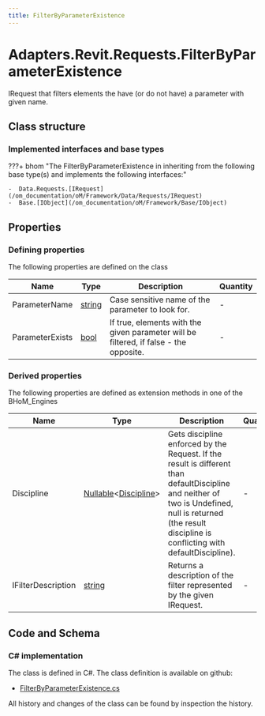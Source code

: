 ```yaml
---
title: FilterByParameterExistence
---
```


# Adapters.Revit.Requests.FilterByParameterExistence

IRequest that filters elements the have (or do not have) a parameter with given name.

## Class structure

### Implemented interfaces and base types

???+ bhom "The FilterByParameterExistence in inheriting from the following base type(s) and implements the following interfaces:"

    -  Data.Requests.[IRequest](/om_documentation/oM/Framework/Data/Requests/IRequest)
    -  Base.[IObject](/om_documentation/oM/Framework/Base/IObject)


## Properties



### Defining properties

The following properties are defined on the class

| Name             | Type             | Description      | Quantity         |
|------------------|------------------|------------------|------------------|
| ParameterName | [string](https://learn.microsoft.com/en-us/dotnet/api/System.String?view=netstandard-2.0) | Case sensitive name of the parameter to look for. | - |
| ParameterExists | [bool](https://learn.microsoft.com/en-us/dotnet/api/System.Boolean?view=netstandard-2.0) | If true, elements with the given parameter will be filtered, if false - the opposite. | - |


### Derived properties

The following properties are defined as extension methods in one of the BHoM_Engines

| Name             | Type             | Description      | Quantity         | Engine           |
|------------------|------------------|------------------|------------------|------------------|
| Discipline | [Nullable](https://learn.microsoft.com/en-us/dotnet/api/System.Nullable-1?view=netstandard-2.0)&lt;[Discipline](/om_documentation/oM/Adapter/Adapters/Revit/Enums/Discipline)&gt; | Gets discipline enforced by the Request. If the result is different than defaultDiscipline and neither of two is Undefined, null is returned (the result discipline is conflicting with defaultDiscipline). | - | Revit_Engine |
| IFilterDescription | [string](https://learn.microsoft.com/en-us/dotnet/api/System.String?view=netstandard-2.0) | Returns a description of the filter represented by the given IRequest. | - | Revit_Engine |


## Code and Schema

### C# implementation

The class is defined in C#. The class definition is available on github:

- [FilterByParameterExistence.cs](https://github.com/BHoM/Revit_Toolkit/blob/develop/Revit_oM/Requests/FilterByParameterExistence.cs)

All history and changes of the class can be found by inspection the history.
